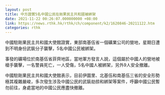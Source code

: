 ```yaml
---
layout: post
title: 中方證實5名中國公民在剛果民主共和國被綁架
date: 2021-11-22 00:26:07.000000000 +08:00
link: https://news.rthk.hk/rthk/ch/component/k2/1620846-20211122.htm
categories: rthk
---
```


中國駐剛果民主共和國大使館證實，東部南基伍省一個礦業公司的營地，星期日遭到不明身份武裝分子襲擊，5名中國公民被綁架。

事發的礦場位於南基伍省菲齊地區，當地軍方發言人說，這個屬於中國人的營地被槍手襲擊，一名警員死亡，一人受傷，5名中國人被綁架，另外9人安全撤離。

中國駐剛果民主共和國大使館表示，目前伊圖里、北基伍和南基伍三省的安全形勢極其複雜嚴峻，多次發生涉及中國公民的武裝劫掠和綁架等案件，呼籲中國公民暫勿前往，身處當地的中國公民應盡快撤離。
